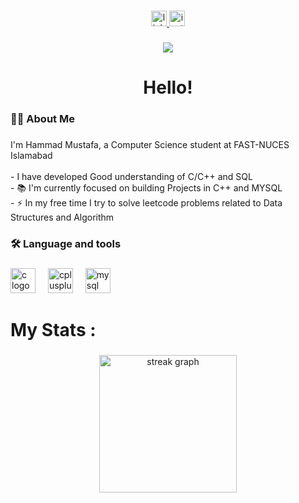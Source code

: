 

###

<div align="center">
  <a href="https://www.linkedin.com/in/hammadmustafax/" target="_blank">
    <img src="https://img.shields.io/static/v1?message=LinkedIn&logo=linkedin&label=&color=0077B5&logoColor=white&labelColor=&style=for-the-badge" height="25" alt="linkedin logo"  />
  </a>
  <a href="https://www.instagram.com/hammadmustafa_/" target="_blank">
    <img src="https://img.shields.io/static/v1?message=Instagram&logo=instagram&label=&color=E4405F&logoColor=white&labelColor=&style=for-the-badge" height="25" alt="instagram logo"  />
  </a>
</div>

###

<div align="center">
  <img src="https://visitor-badge.laobi.icu/badge?page_id=hammadmustafax.hammadmustafax&"  />
</div>

###

<h1 align="center">Hello!</h1>

###

<h3 align="left">👩‍💻  About Me</h3>

###

<p align="left">I'm Hammad Mustafa, a Computer Science student at FAST-NUCES Islamabad<br><br>-  I have developed Good understanding of C/C++ and SQL<br>- 📚 I'm currently focused on building Projects in C++ and MYSQL<br>- ⚡ In my free time I try to solve leetcode problems related to Data Structures and Algorithm</p>

###

<h3 align="left">🛠 Language and tools</h3>

###

<div align="left">
  <img src="https://cdn.jsdelivr.net/gh/devicons/devicon/icons/c/c-original.svg" height="40" alt="c logo"  />
  <img width="12" />
  <img src="https://cdn.jsdelivr.net/gh/devicons/devicon/icons/cplusplus/cplusplus-original.svg" height="40" alt="cplusplus logo"  />
  <img width="12" />
  <img src="https://cdn.jsdelivr.net/gh/devicons/devicon/icons/mysql/mysql-original.svg" height="40" alt="mysql logo"  />
</div>

###

<h1 align="left">My Stats :</h1>

###

<div align="center">
  <img src="https://streak-stats.demolab.com?user=hammadmustafax&locale=en&mode=daily&theme=dark&hide_border=false&border_radius=5&order=3" height="220" alt="streak graph"  />
</div>

###




